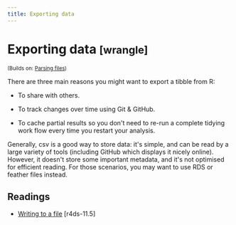 ```yaml
---
title: Exporting data
---
```


<!-- Generated automatically from export.yml. Do not edit by hand -->

# Exporting data <small class='wrangle'>[wrangle]</small>
<small>(Builds on: [Parsing files](parse-file.md))</small>

There are three main reasons you might want to export a tibble from R:

* To share with others.

* To track changes over time using Git & GitHub.

* To cache partial results so you don't need to re-run a complete tidying
  work flow every time you restart your analysis.

Generally, csv is a good way to store data: it's simple, and can be
read by a large variety of tools (including GitHub which displays it nicely
online). However, it doesn't store some important metadata, and it's not
optimised for efficient reading. For those scenarios, you may want to use
RDS or feather files instead.

## Readings

  * [Writing to a file](http://r4ds.had.co.nz/data-import.html#writing-to-a-file) [r4ds-11.5]


